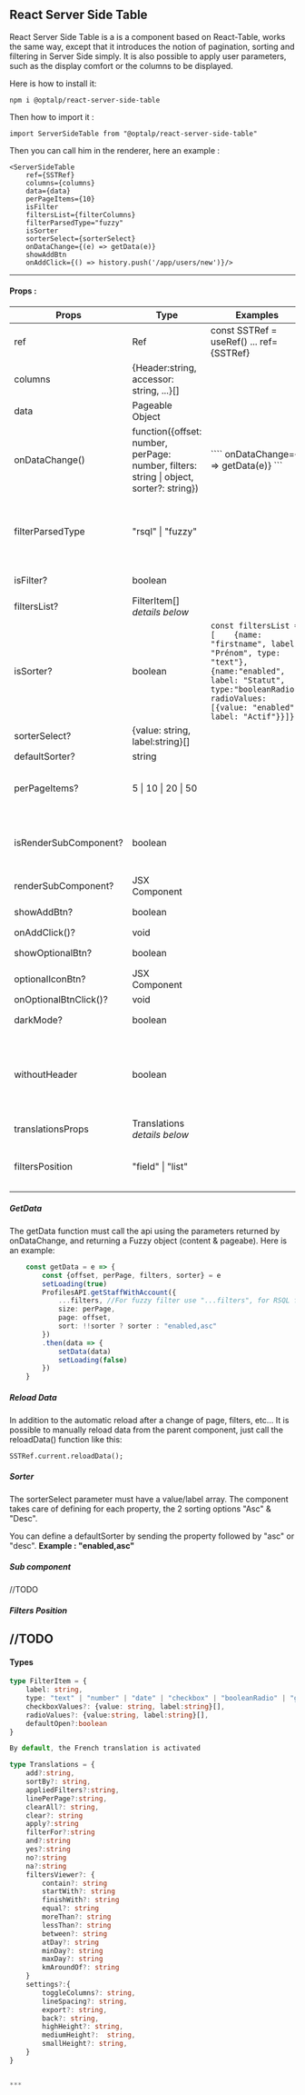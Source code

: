 ## React Server Side Table

React Server Side Table is a is a component based on React-Table, works the same way, except that it introduces the notion of pagination, sorting and filtering in Server Side simply. 
It is also possible to apply user parameters, such as the display comfort or the columns to be displayed. 

Here is how to install it: 

```
npm i @optalp/react-server-side-table
```

Then how to import it : 
```
import ServerSideTable from "@optalp/react-server-side-table"
```

Then you can call him in the renderer, here an example : 
```
<ServerSideTable 
    ref={SSTRef}
    columns={columns}
    data={data}
    perPageItems={10}
    isFilter
    filtersList={filterColumns}
    filterParsedType="fuzzy"
    isSorter
    sorterSelect={sorterSelect}
    onDataChange={(e) => getData(e)} 
    showAddBtn
    onAddClick={() => history.push('/app/users/new')}/>
```
---

#### Props : 
| **Props**             | **Type**                                                                                | **Examples**                                                                                                                                                                                         | **Notes**                                                                 |
|-----------------------|-----------------------------------------------------------------------------------------|------------------------------------------------------------------------------------------------------------------------------------------------------------------------------------------------------|---------------------------------------------------------------------------|
| ref                   | Ref                                                                                     | const SSTRef = useRef() ...  ref={SSTRef}                                                                                                                                                            | use to call reloadData() function                                         |
| columns               | {Header:string, accessor: string, ...}[]                                                |                                                                                                                                                                                                      |                                                                           |
| data                  | Pageable Object                                                                         |                                                                                                                                                                                                      |                                                                           |
| onDataChange()        | function({offset: number, perPage: number, filters: string \| object, sorter?: string}) | ```` onDataChange={e => getData(e)} ```                                                                                                                                                              |                                                                           |
| filterParsedType      | "rsql" \| "fuzzy"                                                                       |                                                                                                                                                                                                      | Change for RSQL Or Fuzzy parser after every actions                       |
| isFilter?             | boolean                                                                                 |                                                                                                                                                                                                      | *default: false*                                                          |
| filtersList?          | FilterItem[] *details below*                                                            |                                                                                                                                                                                                      |                                                                           |
| isSorter?             | boolean                                                                                 | ``` const filtersList = [    {name: "firstname", label: "Prénom", type: "text"},    {name:"enabled", label: "Statut", type:"booleanRadio", radioValues: [{value: "enabled", label: "Actif"}}]} ] ``` | *default: false*                                                          |
| sorterSelect?         | {value: string, label:string}[]                                                         |                                                                                                                                                                                                      |                                                                           |
| defaultSorter?        | string                                                                                  |                                                                                                                                                                                                      |                                                                           |
| perPageItems?         | 5 \| 10 \| 20 \| 50                                                                     |                                                                                                                                                                                                      | *default: 5* Default per page item in first call api                      |
| isRenderSubComponent? | boolean                                                                                 |                                                                                                                                                                                                      | *default: false* Enabled expanded rows                                    |
| renderSubComponent?   | JSX Component                                                                           |                                                                                                                                                                                                      |                                                                           |
| showAddBtn?           | boolean                                                                                 |                                                                                                                                                                                                      | *default: false*                                                          |
| onAddClick()?         | void                                                                                    |                                                                                                                                                                                                      |                                                                           |
| showOptionalBtn?      | boolean                                                                                 |                                                                                                                                                                                                      | *default: false*                                                          |
| optionalIconBtn?      | JSX Component                                                                           | <FaFileExport />                                                                                                                                                                                     |                                                                           |
| onOptionalBtnClick()? | void                                                                                    |                                                                                                                                                                                                      |                                                                           |
| darkMode?             | boolean                                                                                 |                                                                                                                                                                                                      | *default: false*                                                          |
| withoutHeader         | boolean                                                                                 |                                                                                                                                                                                                      | *default: false*  Remove all header of array (settings, filters, etc...)  |
| translationsProps     | Translations *details below*                                                            |                                                                                                                                                                                                      |                                                                           |
| filtersPosition       | "field" \| "list"                                                                       |                                                                                                                                                                                                      | *default: list*  Use to change filter view type.                          |

##### GetData
The getData function must call the api using the parameters returned by onDataChange, and returning a Fuzzy object (content & pageabe). 
Here is an example: 
``` typescript
    const getData = e => {
        const {offset, perPage, filters, sorter} = e
        setLoading(true)
        ProfilesAPI.getStaffWithAccount({
            ...filters, //For fuzzy filter use "...filters", for RSQL filter use only "filters"
            size: perPage,
            page: offset,
            sort: !!sorter ? sorter : "enabled,asc"
        })
        .then(data => {
            setData(data)
            setLoading(false)
        })
    }
```

##### Reload Data
In addition to the automatic reload after a change of page, filters, etc... It is possible to manually reload data from the parent component, just call the reloadData() function like this:  
```
SSTRef.current.reloadData();
```

##### Sorter 
The sorterSelect parameter must have a value/label array. The component takes care of defining for each property, the 2 sorting options "Asc" & "Desc". 

You can define a defaultSorter by sending the property followed by "asc" or "desc".
**Example : "enabled,asc"**

##### Sub component
//TODO
##### Filters Position
//TODO
---
#### Types

``` typescript
type FilterItem = {
    label: string, 
    type: "text" | "number" | "date" | "checkbox" | "booleanRadio" | "geoloc", 
    checkboxValues?: {value: string, label:string}[],
    radioValues?: {value:string, label:string}[],
    defaultOpen?:boolean
} 
```

``` typescript
By default, the French translation is activated

type Translations = {
    add?:string,
    sortBy?: string,
    appliedFilters?:string,
    linePerPage?:string,
    clearAll?: string,
    clear?: string
    apply?:string
    filterFor?:string
    and?:string
    yes?:string
    no?:string
    na?:string
    filtersViewer?: {
        contain?: string
        startWith?: string
        finishWith?: string
        equal?: string
        moreThan?: string
        lessThan?: string
        between?: string
        atDay?: string
        minDay?: string
        maxDay?: string
        kmAroundOf?: string
    }
    settings?:{
        toggleColumns?: string,
        lineSpacing?: string,
        export?: string,
        back?: string,
        highHeight?: string,
        mediumHeight?:  string,
        smallHeight?: string,
    }
}


***

